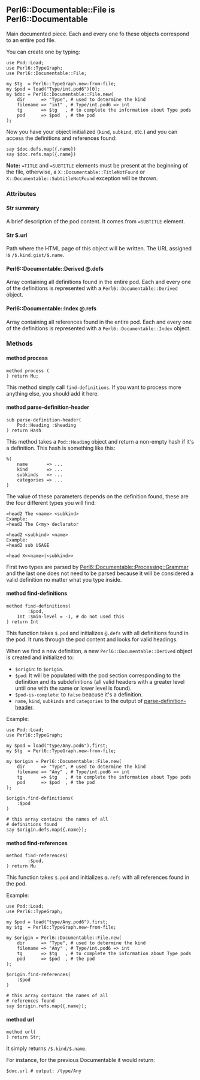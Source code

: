## Perl6::Documentable::File is Perl6::Documentable

Main documented piece. Each and every one fo these objects correspond to an entire pod file.

You can create one by typing:

```perl6
use Pod::Load;
use Perl6::TypeGraph;
use Perl6::Documentable::File;

my $tg  = Perl6::TypeGraph.new-from-file;
my $pod = load("Type/int.pod6")[0];
my $doc = Perl6::Documentable::File.new(
    dir      => "Type", # used to determine the kind
    filename => "int" , # Type/int.pod6 => int
    tg       => $tg   , # to complete the information about Type pods
    pod      => $pod  , # the pod
);
```

Now you have your object initialized (`kind`, `subkind`, etc.) and you can access the definitions and references found:

```perl6
say $doc.defs.map({.name})
say $doc.refs.map({.name})
```

**Note:** `=TITLE` and `=SUBTITLE` elements must be present at the beginning of the file, otherwise, a `X::Documentable::TitleNotFound` or `X::Documentable::SubtitleNotFound` exception will be thrown.

### Attributes

#### Str summary

A brief description of the pod content. It comes from `=SUBTITLE` element.

#### Str \$.url

Path where the HTML page of this object will be written. The URL assigned is `/$.kind.gist/$.name`.

#### Perl6::Documentable::Derived @.defs

Array containing all definitions found in the entire pod. Each and every one of the definitions is represented with a `Perl6::Documentable::Derived` object.

#### Perl6::Documentable::Index @.refs

Array containing all references found in the entire pod. Each and every one of the definitions is represented with a `Perl6::Documentable::Index` object.

### Methods

#### method process

```perl6
method process (
) return Mu;
```

This method simply call `find-definitions`. If you want to process more anything else, you should add it here.

#### method parse-definition-header

```perl6
sub parse-definition-header(
    Pod::Heading :$heading
) return Hash
```

This method takes a `Pod::Heading` object and return a non-empty hash if it's a definition. This hash is something like this:

```perl6
%(
    name       => ...
    kind       => ...
    subkinds   => ...
    categories => ...
)
```

The value of these parameters depends on the definition found, these are the four different types you will find:

```perl6
=head2 The <name> <subkind>
Example:
=head2 The C<my> declarator
```

```perl6
=head2 <subkind> <name>
Example:
=head2 sub USAGE
```

```perl6
=head X<<name>|<subkind>>
```

First two types are parsed by [Perl6::Documentable::Processing::Grammar](lib/Perl6/Documentable/Processing/Grammar.pm6) and the last one does not need to be parsed because it will be considered a valid definition no matter what you type inside.

#### method find-definitions

```perl6
method find-definitions(
        :$pod,
    Int :$min-level = -1, # do not used this
) return Int
```

This function takes `$.pod` and initializes `@.defs` with all definitions found in the pod. It runs through the pod content and looks for valid headings.

When we find a new definition, a new `Perl6::Documentable::Derived` object is created and initialized to:

- `$origin`: to `$origin`.
- `$pod`: It will be populated with the pod section corresponding to the definition and its subdefinitions (all valid headers with a greater level until one with the same or lower level is found).
- `$pod-is-complete`: to `false` beacuse it's a definition.
- `name`, `kind`, `subkinds` and `categories` to the output of [parse-definition-header](#sub-parse-definition-header).

Example:

```perl6
use Pod::Load;
use Perl6::TypeGraph;

my $pod = load("type/Any.pod6").first;
my $tg  = Perl6::TypeGraph.new-from-file;

my $origin = Perl6::Documentable::File.new(
    dir      => "Type", # used to determine the kind
    filename => "Any" , # Type/int.pod6 => int
    tg       => $tg   , # to complete the information about Type pods
    pod      => $pod  , # the pod
);

$origin.find-definitions(
    :$pod
)

# this array contains the names of all
# definitions found
say $origin.defs.map({.name});
```

#### method find-references

```perl6
method find-references(
        :$pod,
) return Mu
```

This function takes `$.pod` and initializes `@.refs` with all references found in the pod.

Example:

```perl6
use Pod::Load;
use Perl6::TypeGraph;

my $pod = load("type/Any.pod6").first;
my $tg  = Perl6::TypeGraph.new-from-file;

my $origin = Perl6::Documentable::File.new(
    dir      => "Type", # used to determine the kind
    filename => "Any" , # Type/int.pod6 => int
    tg       => $tg   , # to complete the information about Type pods
    pod      => $pod  , # the pod
);

$origin.find-references(
    :$pod
)

# this array contains the names of all
# references found
say $origin.refs.map({.name});
```

#### method url

```perl6
method url(
) return Str;
```

It simply returns `/$.kind/$.name`.

For instance, for the previous Documentable it would return:

```perl6
$doc.url # output: /type/Any
```
